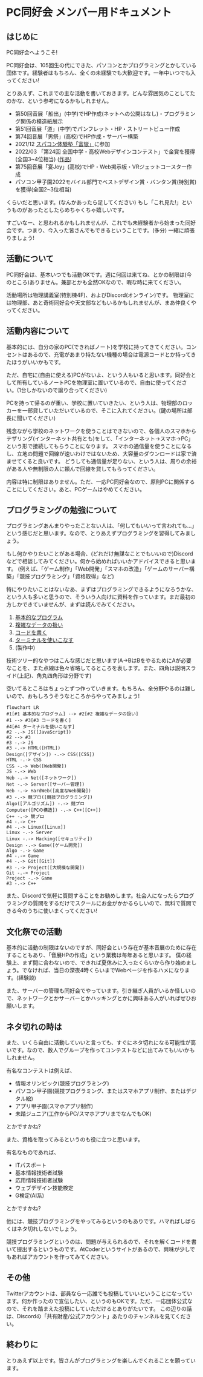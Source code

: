 # PC同好会 メンバー用ドキュメント

## はじめに

PC同好会へようこそ!

PC同好会は、105回生の代にできた、パソコンとかプログラミングとかしている団体です。経験者はもちろん、全くの未経験でも大歓迎です。一年中いつでも入ってください!

とりあえず、これまでの主な活動を書いておきます。どんな雰囲気のことしてたのかな、という参考になるかもしれません。

- 第50回音展「船出」(中学)でHP作成(ネットへの公開はなし)・プログラミング関係の模造紙展示
- 第51回音展「道」(中学)でパンフレット・HP・ストリートビュー作成
- 第74回音展「男祭」(高校)でHP作成・サーバー構築
- 2021/12 [スパコン体験塾「富嶽」](https://fugaku100kei.jp/events/20210825/)に参加
- 2022/03 「第24回 全国中学・高校Webデザインコンテスト」で金賞を獲得(全国3~4位相当) ([作品](https://contest.japias.jp/tqj24/240166C/))
- 第75回音展「宴Joy」(高校)でHP・Web掲示板・VRジェットコースター作成
- パソコン甲子園2022モバイル部門でベストデザイン賞・バンタン賞(特別賞)を獲得(全国2~3位相当)

くらいだと思います。(なんかあったら足してください) もし「これ見た!」というものがあったとしたらめちゃくちゃ嬉しいです。

すごいなー、と思われるかもしれませんが、これでも未経験者から始まった同好会です。つまり、今入った皆さんでもできるということです。(多分) 一緒に頑張りましょう!

## 活動について

PC同好会は、基本いつでも活動OKです。週に何回は来てね、とかの制限は(今のところ)ありません。兼部とかも全然OKなので、暇な時に来てください。

活動場所は物理講義室(特別棟4F)、およびDiscord(オンライン)です。 物理室には物理部、あと奇術同好会や天文部などもいるかもしれませんが、まあ仲良くやってください。

## 活動内容について

基本的には、自分の家のPC(できればノート)を学校に持ってきてください。コンセントはあるので、充電があまり持たない機種の場合は電源コードとか持ってきたほうがいいかもです。

ただ、自宅に(自由に使える)PCがないよ、という人もいると思います。同好会として所有しているノートPCを物理室に置いているので、自由に使ってください。(1台しかないので譲り合ってください)

PCを持って帰るのが重い、学校に置いていきたい、という人は、物理部のロッカーを一部貸していただいているので、そこに入れてください。(鍵の場所は部長に聞いてください)

残念ながら学校のネットワークを使うことはできないので、各個人のスマホからテザリング(インターネット共有とも)をして、「インターネット→スマホ→PC」という形で接続してもらうことになります。
スマホの通信量を使うことになるし、立地の問題で回線が速いわけではないため、大容量のダウンロードは家で済ませてくると良いです。
どうしても通信量が足りない、という人は、周りの余裕がある人や無制限の人に頼んで回線を貸してもらってください。

内容は特に制限はありません。ただ、一応PC同好会なので、原則PCに関係することにしてください。あと、PCゲームはやめてください。

## プログラミングの勉強について

プログラミングあんまりやったことない人は、「何してもいいって言われても...」という感じだと思います。なので、とりあえずプログラミングを習得してみましょう。

もし何かやりたいことがある場合、(どれだけ無謀なことでもいいので)Discordなどで相談してみてください。何から始めればいいかアドバイスできると思います。
(例えば、「ゲーム制作」「Web開発」「スマホの改造」「ゲームのサーバー構築」「競技プログラミング」「資格取得」など)

特にやりたいことはないなあ、まずはプログラミングできるようになろうかな、という人も多いと思うので、そういう人向けに資料を作っています。まだ最初の方しかできていませんが、まずは読んでみてください。

1. [基本的なプログラム](https://www.slideshare.net/ZOIdayo/1-257348878)
2. [複雑なデータの扱い](https://www.slideshare.net/ZOIdayo/2-pdf-257374485)
3. [コードを書く](https://www.slideshare.net/ZOIdayo/3-257433984)
4. [ターミナルを使いこなす](https://www.slideshare.net/ZOIdayo/4-257470098)
5. (製作中)

技術ツリー的なやつはこんな感じだと思います(A→BはBをやるためにAが必要なことを、また点線は色々省略してるところを表します。また、四角は説明スライド(上記)、角丸四角形は分野です)

空いてるところはちょっとずつ作っていきます。もちろん、全分野やるのは難しいので、おもしろうそうなところからやってみましょう!

```mermaid
flowchart LR
#1[#1 基本的なプログラム] --> #2[#2 複雑なデータの扱い]
#1 --> #3[#3 コードを書く]
#4[#4 ターミナルを使いこなす]
#2 -.-> JS([JavaScript])
#2 --> #3
#3 -.-> JS
#3 -.-> HTML([HTML])
Design([デザイン]) -.-> CSS([CSS])
HTML -.-> CSS
CSS -.-> Web([Web開発])
JS -.-> Web
Web -.-> Net([ネットワーク])
Net -.-> Server([サーバー管理])
Web -.-> HardWeb([高度なWeb開発])
#3 -.-> 競プロ([競技プログラミング])
Algo([アルゴリズム]) -.-> 競プロ
Computer([PCの構造]) -.-> C++([C++])
C++ -.-> 競プロ
#4 -.-> C++
#4 -.-> Linux([Linux])
Linux -.-> Server
Linux -.-> Hacking([セキュリティ])
Design -.-> Game([ゲーム開発])
Algo -.-> Game
#4 -.-> Game
#4 -.-> Git([Git])
#3 -.-> Project([大規模な開発])
Git -.-> Project
Project -.-> Game
#3 -.-> C++
```

また、Discordで気軽に質問することをお勧めします。社会人になったらプログラミングの質問をするだけでスクールにお金がかかるらしいので、無料で質問できる今のうちに使いまくってください!

## 文化祭での活動

基本的に活動の制限はないのですが、同好会という存在が基本音展のために存在することもあり、「音展HPの作成」という業務は毎年あると思います。
僕の経験上、まず間に合わないので、できれば夏休みに入ったくらいから作り始めましょう。でなければ、当日の深夜4時くらいまでWebページを作るハメになります。(経験談)

また、サーバーの管理も同好会でやっています。引き継ぎ人員がいるか怪しいので、ネットワークとかサーバーとかハッキングとかに興味ある人がいればぜひお願いします。

## ネタ切れの時は

また、いくら自由に活動していいと言っても、すぐにネタ切れになる可能性が高いです。なので、数人でグループを作ってコンテストなどに出てみてもいいかもしれません。

有名なコンテストは例えば、

- 情報オリンピック(競技プログラミング)
- パソコン甲子園(競技プログラミング、またはスマホアプリ制作、またはデジタル絵)
- アプリ甲子園(スマホアプリ制作)
- 未踏ジュニア(工作からPC/スマホアプリまでなんでもOK)

とかですかね?

また、資格を取ってみるというのも役に立つと思います。

有名なものであれば、

- ITパスポート
- 基本情報技術者試験
- 応用情報技術者試験
- ウェブデザイン技能検定
- G検定(AI系)

とかですかね?

他には、競技プログラミングをやってみるというのもありです。ハマればしばらくはネタ切れしないでしょう。

競技プログラミングというのは、問題が与えられるので、それを解くコードを書いて提出するというものです。AtCoderというサイトがあるので、興味が少しでもあればアカウントを作ってみてください。

## その他

Twitterアカウントは、部員なら一応誰でも投稿していいということになっています。何か作ったので宣伝したい、というのもOKです。ただ、一応団体公式なので、それを踏まえた投稿にしていただけるとありがたいです。
この辺りの話は、Discordの「共有財産/公式アカウント」あたりのチャンネルを見てください。

## 終わりに

とりあえず以上です。皆さんがプログラミングを楽しんでくれることを願っています。

<script type="module">
   import mermaid from 'https://cdn.jsdelivr.net/npm/mermaid@10.1.0/+esm'
   mermaid.initialize({
       startOnLoad:true,
       theme: 'default'
   });
   window.mermaid.init(undefined, document.querySelectorAll('.language-mermaid'));
</script>
